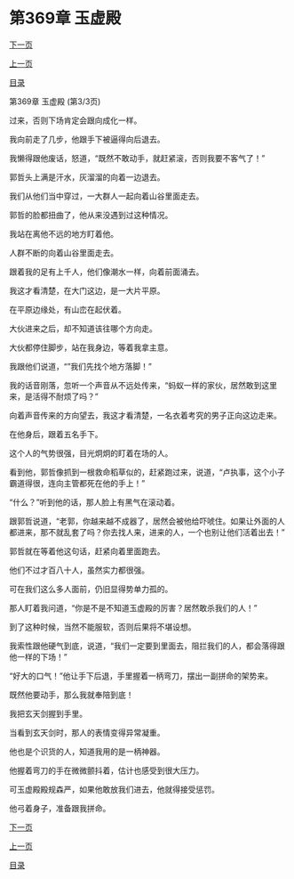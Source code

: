 <h1>第369章    玉虚殿</h1>
            <div><p><a href="./1107_%E7%AC%AC370%E7%AB%A0_%E5%A4%A9%E5%BF%83%E6%AE%BF.md">下一页</a></p><p><a href="./1105_%E7%AC%AC369%E7%AB%A0_%E7%8E%89%E8%99%9A%E6%AE%BF.md">上一页</a></p><p><a href="../">目录</a></p></div>
            <div><p>第369章    玉虚殿 (第3/3页)</p><p>过来，否则下场肯定会跟向成化一样。</p><p>我向前走了几步，他跟手下被逼得向后退去。</p><p>我懒得跟他废话，怒道，“既然不敢动手，就赶紧滚，否则我要不客气了！”</p><p>郭哲头上满是汗水，灰溜溜的向着一边退去。</p><p>我们从他们当中穿过，一大群人一起向着山谷里面走去。</p><p>郭哲的脸都扭曲了，他从来没遇到过这种情况。</p><p>我站在离他不远的地方盯着他。</p><p>人群不断的向着山谷里面走去。</p><p>跟着我的足有上千人，他们像潮水一样，向着前面涌去。</p><p>我这才看清楚，在大门这边，是一大片平原。</p><p>在平原边缘处，有山峦在起伏着。</p><p>大伙进来之后，却不知道该往哪个方向走。</p><p>大伙都停住脚步，站在我身边，等着我拿主意。</p><p>我跟他们说道，“”我们先找个地方落脚！”</p><p>我的话音刚落，忽听一个声音从不远处传来，“蚂蚁一样的家伙，居然敢到这里来，是活得不耐烦了吗？”</p><p>向着声音传来的方向望去，我这才看清楚，一名衣着考究的男子正向这边走来。</p><p>在他身后，跟着五名手下。</p><p>这个人的气势很强，目光炯炯的盯着在场的人。</p><p>看到他，郭哲像抓到一根救命稻草似的，赶紧跑过来，说道，“卢执事，这个小子霸道得很，连向主管都死在他的手上！”</p><p>“什么？”听到他的话，那人脸上有黑气在滚动着。</p><p>跟郭哲说道，“老郭，你越来越不成器了，居然会被他给吓唬住。如果让外面的人都进来，那不就乱套了吗？你去找人来，进来的人，一个也别让他们活着出去！”</p><p>郭哲就在等着他这句话，赶紧向着里面跑去。</p><p>他们不过才百八十人，虽然实力都很强。</p><p>可在我们这么多人面前，仍旧显得势单力孤的。</p><p>那人盯着我问道，“你是不是不知道玉虚殿的厉害？居然敢杀我们的人！”</p><p>到了这种时候，当然不能服软，否则后果将不堪设想。</p><p>我索性跟他硬气到底，说道，“我们一定要到里面去，阻拦我们的人，都会落得跟他一样的下场！”</p><p>“好大的口气！”他让手下后退，手里握着一柄弯刀，摆出一副拼命的架势来。</p><p>既然他要动手，那么我就奉陪到底！</p><p>我把玄天剑握到手里。</p><p>当看到玄天剑时，那人的表情变得异常凝重。</p><p>他也是个识货的人，知道我用的是一柄神器。</p><p>他握着弯刀的手在微微颤抖着，估计也感受到很大压力。</p><p>可玉虚殿殿规森严，如果他敢放我们进去，他就得接受惩罚。</p><p>他弓着身子，准备跟我拼命。</p></div>
            <div><p><a href="./1107_%E7%AC%AC370%E7%AB%A0_%E5%A4%A9%E5%BF%83%E6%AE%BF.md">下一页</a></p><p><a href="./1105_%E7%AC%AC369%E7%AB%A0_%E7%8E%89%E8%99%9A%E6%AE%BF.md">上一页</a></p><p><a href="../">目录</a></p></div>